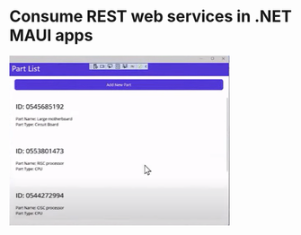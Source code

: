 # Consume REST web services in .NET MAUI apps
![Game](https://github.com/hadisptr/gambar/blob/main/Screenshot%202023-02-26%20234436.png)
